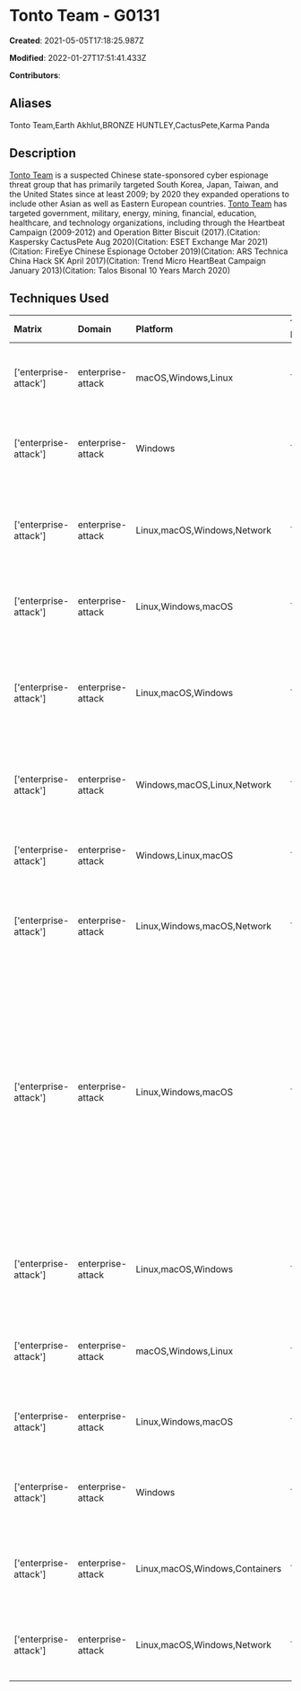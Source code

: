 # Tonto Team - G0131

**Created**: 2021-05-05T17:18:25.987Z

**Modified**: 2022-01-27T17:51:41.433Z

**Contributors**: 

## Aliases

Tonto Team,Earth Akhlut,BRONZE HUNTLEY,CactusPete,Karma Panda

## Description

[Tonto Team](https://attack.mitre.org/groups/G0131) is a suspected Chinese state-sponsored cyber espionage threat group that has primarily targeted South Korea, Japan, Taiwan, and the United States since at least 2009; by 2020 they expanded operations to include other Asian as well as Eastern European countries. [Tonto Team](https://attack.mitre.org/groups/G0131) has targeted government, military, energy, mining, financial, education, healthcare, and technology organizations, including through the Heartbeat Campaign (2009-2012) and Operation Bitter Biscuit (2017).(Citation: Kaspersky CactusPete Aug 2020)(Citation: ESET Exchange Mar 2021)(Citation: FireEye Chinese Espionage October 2019)(Citation: ARS Technica China Hack SK April 2017)(Citation: Trend Micro HeartBeat Campaign January 2013)(Citation: Talos Bisonal 10 Years March 2020)

## Techniques Used

|Matrix|Domain|Platform|Technique ID|Technique Name|Use|
| :---| :---| :---| :---| :---| :---|
|['enterprise-attack']|enterprise-attack|macOS,Windows,Linux|T1135|Network Share Discovery|[Tonto Team](https://attack.mitre.org/groups/G0131) has used tools such as [NBTscan](https://attack.mitre.org/software/S0590) to enumerate network shares.(Citation: TrendMicro Tonto Team October 2020)|
|['enterprise-attack']|enterprise-attack|Windows|T1574.001|DLL Search Order Hijacking|[Tonto Team](https://attack.mitre.org/groups/G0131) abuses a legitimate and signed Microsoft executable to launch a malicious DLL.(Citation: ESET Exchange Mar 2021)|
|['enterprise-attack']|enterprise-attack|Linux,macOS,Windows,Network|T1090.002|External Proxy|[Tonto Team](https://attack.mitre.org/groups/G0131) has routed their traffic through an external server in order to obfuscate their location.(Citation: TrendMicro Tonto Team October 2020)|
|['enterprise-attack']|enterprise-attack|Linux,Windows,macOS|T1059.006|Python|[Tonto Team](https://attack.mitre.org/groups/G0131) has used Python-based tools for execution.(Citation: TrendMicro Tonto Team October 2020) |
|['enterprise-attack']|enterprise-attack|Linux,macOS,Windows|T1069.001|Local Groups|[Tonto Team](https://attack.mitre.org/groups/G0131) has used the <code>ShowLocalGroupDetails</code> command to identify administrator, user, and guest accounts on a compromised host.(Citation: TrendMicro Tonto Team October 2020)|
|['enterprise-attack']|enterprise-attack|Windows,macOS,Linux,Network|T1056.001|Keylogging|[Tonto Team](https://attack.mitre.org/groups/G0131) has used keylogging tools in their operations.(Citation: TrendMicro Tonto Team October 2020)|
|['enterprise-attack']|enterprise-attack|Windows,Linux,macOS|T1003|OS Credential Dumping|[Tonto Team](https://attack.mitre.org/groups/G0131) has used a variety of credential dumping tools.(Citation: TrendMicro Tonto Team October 2020) |
|['enterprise-attack']|enterprise-attack|Linux,Windows,macOS,Network|T1505.003|Web Shell|[Tonto Team](https://attack.mitre.org/groups/G0131) has used a first stage web shell after compromising a vulnerable Exchange server.(Citation: ESET Exchange Mar 2021)|
|['enterprise-attack']|enterprise-attack|Linux,Windows,macOS|T1203|Exploitation for Client Execution|[Tonto Team](https://attack.mitre.org/groups/G0131) has exploited Microsoft vulnerabilities, including CVE-2018-0798, CVE-2018-8174, CVE-2018-0802, CVE-2017-11882, CVE-2019-9489 CVE-2020-8468, and CVE-2018-0798 to enable execution of their delivered malicious payloads.(Citation: Kaspersky CactusPete Aug 2020)(Citation: TrendMicro Tonto Team October 2020)(Citation: Talos Bisonal Mar 2020)(Citation: Talos Bisonal 10 Years March 2020) |
|['enterprise-attack']|enterprise-attack|Linux,macOS,Windows|T1204.002|Malicious File|[Tonto Team](https://attack.mitre.org/groups/G0131) has relied on user interaction to open their malicious RTF documents.(Citation: TrendMicro Tonto Team October 2020)(Citation: Talos Bisonal Mar 2020) |
|['enterprise-attack']|enterprise-attack|macOS,Windows,Linux|T1566.001|Spearphishing Attachment|[Tonto Team](https://attack.mitre.org/groups/G0131) has delivered payloads via spearphishing attachments.(Citation: TrendMicro Tonto Team October 2020)|
|['enterprise-attack']|enterprise-attack|Linux,Windows,macOS|T1210|Exploitation of Remote Services|[Tonto Team](https://attack.mitre.org/groups/G0131) has used EternalBlue exploits for lateral movement.(Citation: TrendMicro Tonto Team October 2020)|
|['enterprise-attack']|enterprise-attack|Windows|T1059.001|PowerShell|[Tonto Team](https://attack.mitre.org/groups/G0131) has used PowerShell to download additional payloads.(Citation: ESET Exchange Mar 2021)|
|['enterprise-attack']|enterprise-attack|Linux,macOS,Windows,Containers|T1068|Exploitation for Privilege Escalation|[Tonto Team](https://attack.mitre.org/groups/G0131) has exploited CVE-2019-0803 and MS16-032 to escalate privileges.(Citation: TrendMicro Tonto Team October 2020)|
|['enterprise-attack']|enterprise-attack|Linux,macOS,Windows,Network|T1105|Ingress Tool Transfer|[Tonto Team](https://attack.mitre.org/groups/G0131) has downloaded malicious DLLs which served as a [ShadowPad](https://attack.mitre.org/software/S0596) loader.(Citation: ESET Exchange Mar 2021)|
